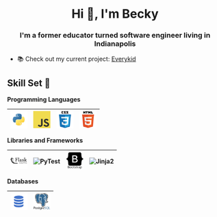 <h1 align="center">Hi 👋, I'm Becky</h1>
<h3 align="center">I'm a former educator turned software engineer living in Indianapolis</h3>

- 📚 Check out my current project: [Everykid](https://github.com/btarnow/EveryKid)


## Skill Set :muscle:

**Programming Languages**

<img title="Python" alt="Python" width="40px" src="https://raw.githubusercontent.com/github/explore/master/topics/python/python.png" />|<img alt="JS" title="JavaScript" width="40px" src="https://raw.githubusercontent.com/github/explore/master/topics/javascript/javascript.png">|<img src="https://raw.githubusercontent.com/devicons/devicon/master/icons/css3/css3-original-wordmark.svg" alt="css3" width="40"/> |<img src="https://raw.githubusercontent.com/devicons/devicon/master/icons/html5/html5-original-wordmark.svg" alt="html5" width="40"/>  
|--|--|--|--|



**Libraries and Frameworks**

<img title="Flask" alt="Flask" width="40px" src="https://raw.githubusercontent.com/github/explore/master/topics/flask/flask.png">| <img title="PyTest" width="40px" src="https://upload.wikimedia.org/wikipedia/commons/b/ba/Pytest_logo.svg" /> | <img src="https://raw.githubusercontent.com/devicons/devicon/master/icons/bootstrap/bootstrap-plain-wordmark.svg" alt="bootstrap" width="40" height="40"/>| <img title="Jinja2" width="40px" src="https://rajputhimanshu.files.wordpress.com/2018/02/jinja.jpg?resize=539%2C249">
|--|--|--|--|


**Databases**

<img title="SQL" alt="SQL" width="40px" src="https://raw.githubusercontent.com/github/explore/master/topics/sql/sql.png">|<img title="Postgresql" src="https://raw.githubusercontent.com/devicons/devicon/master/icons/postgresql/postgresql-original-wordmark.svg" alt="postgresql" width="40" height="40"/> </a> <br>
|--|--|

